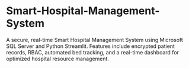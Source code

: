 # Smart-Hospital-Management-System
A secure, real-time Smart Hospital Management System using Microsoft SQL Server and Python Streamlit. Features include encrypted patient records, RBAC, automated bed tracking, and a real-time dashboard for optimized hospital resource management.
